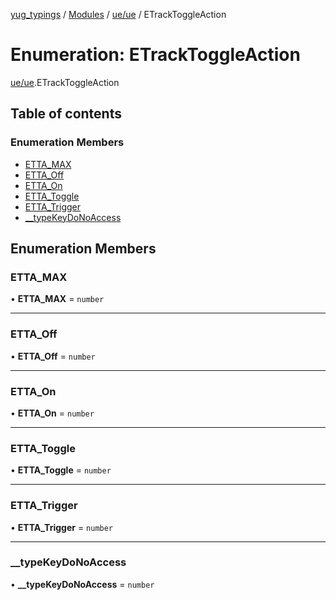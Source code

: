 [yug_typings](../README.md) / [Modules](../modules.md) / [ue/ue](../modules/ue_ue.md) / ETrackToggleAction

# Enumeration: ETrackToggleAction

[ue/ue](../modules/ue_ue.md).ETrackToggleAction

## Table of contents

### Enumeration Members

- [ETTA\_MAX](ue_ue.ETrackToggleAction.md#etta_max)
- [ETTA\_Off](ue_ue.ETrackToggleAction.md#etta_off)
- [ETTA\_On](ue_ue.ETrackToggleAction.md#etta_on)
- [ETTA\_Toggle](ue_ue.ETrackToggleAction.md#etta_toggle)
- [ETTA\_Trigger](ue_ue.ETrackToggleAction.md#etta_trigger)
- [\_\_typeKeyDoNoAccess](ue_ue.ETrackToggleAction.md#__typekeydonoaccess)

## Enumeration Members

### ETTA\_MAX

• **ETTA\_MAX** = `number`

___

### ETTA\_Off

• **ETTA\_Off** = `number`

___

### ETTA\_On

• **ETTA\_On** = `number`

___

### ETTA\_Toggle

• **ETTA\_Toggle** = `number`

___

### ETTA\_Trigger

• **ETTA\_Trigger** = `number`

___

### \_\_typeKeyDoNoAccess

• **\_\_typeKeyDoNoAccess** = `number`
